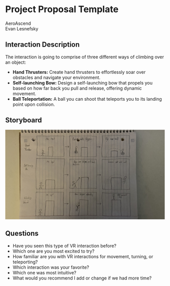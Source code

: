 # Project Proposal Template
AeroAscend  
Evan Lesnefsky

## Interaction Description
The interaction is going to comprise of three different ways of climbing over an object:  
* **Hand Thrusters:** Create hand thrusters to effortlessly soar over obstacles and navigate your environment.
* **Self-launching Bow:** Design a self-launching bow that propels you based on how far back you pull and release, offering dynamic movement.
* **Ball Teleportation:** A ball you can shoot that teleports you to its landing point upon collision.

## Storyboard
![](IMG_0530.jpg)

## Questions
* Have you seen this type of VR interaction before?
* Which one are you most excited to try?
* How familiar are you with VR interactions for movement, turning, or teleporting?
* Which interaction was your favorite?
* Which one was most intuitive?
* What would you recommend I add or change if we had more time?